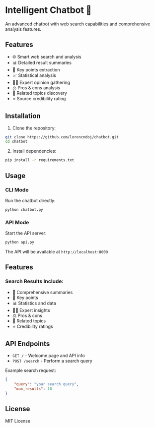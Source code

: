 # Intelligent Chatbot 🤖

An advanced chatbot with web search capabilities and comprehensive analysis features.

## Features

- 🌐 Smart web search and analysis
- 📊 Detailed result summaries
- 🎯 Key points extraction
- 📈 Statistical analysis
- 👨‍🔬 Expert opinion gathering
- ⚖️ Pros & cons analysis
- 🔗 Related topics discovery
- ⭐ Source credibility rating

## Installation

1. Clone the repository:
```bash
git clone https://github.com/lorencndoj/chatbot.git
cd chatbot
```

2. Install dependencies:
```bash
pip install -r requirements.txt
```

## Usage

### CLI Mode
Run the chatbot directly:
```bash
python chatbot.py
```

### API Mode
Start the API server:
```bash
python api.py
```

The API will be available at `http://localhost:8000`

## Features

### Search Results Include:
- 📝 Comprehensive summaries
- 🎯 Key points
- 📊 Statistics and data
- 👨‍🔬 Expert insights
- ⚖️ Pros & cons
- 🔗 Related topics
- ⭐ Credibility ratings

## API Endpoints

- `GET /` - Welcome page and API info
- `POST /search` - Perform a search query

Example search request:
```json
{
    "query": "your search query",
    "max_results": 10
}
```

## License

MIT License
